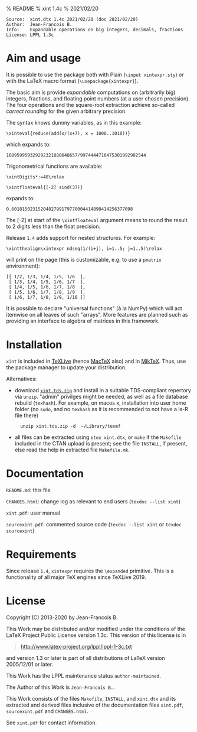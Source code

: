 % README
% xint 1.4c
% 2021/02/20

    Source:  xint.dtx 1.4c 2021/02/20 (doc 2021/02/20)
    Author:  Jean-Francois B.
    Info:    Expandable operations on big integers, decimals, fractions
    License: LPPL 1.3c

Aim and usage
=============

It is possible to use the package both with Plain (`\input xintexpr.sty`)
or with the LaTeX macro format (`\usepackage{xintexpr}`).

The basic aim is provide *expandable* computations on (arbitrarily big)
integers, fractions, and floating point numbers (at a user chosen
precision).  The four operations and the square-root extraction achieve
so-called *correct rounding* for the given arbitrary precision.

The syntax knows dummy variables, as in this example:

    \xinteval{reduce(add(x/(x+7), x = 1000..1010))}

which expands to:

    108959959329292321880648657/9974444716475301992902544

Trigonometrical functions are available:

    \xintDigits*:=48\relax

    \xintfloateval{[-2] sind(37)}

expands to:

    0.6018150231520482799179770004414898414256377098

The [-2] at start of the `\xintfloateval` argument means to round the
result to 2 digits less than the float precision.

Release `1.4` adds support for nested structures.  For example:

    \xintthealign\xintexpr ndseq(1/(i+j), i=1..5; j=1..5)\relax

will print on the page (this is customizable, e.g. to use a `pmatrix`
environment):

    [[ 1/2, 1/3, 1/4, 1/5, 1/6  ],
     [ 1/3, 1/4, 1/5, 1/6, 1/7  ],
     [ 1/4, 1/5, 1/6, 1/7, 1/8  ],
     [ 1/5, 1/6, 1/7, 1/8, 1/9  ],
     [ 1/6, 1/7, 1/8, 1/9, 1/10 ]]

It is possible to declare "universal functions" (à la NumPy) which will
act itemwise on all leaves of such "arrays".  More features are planned
such as providing an interface to algebra of matrices in this framework.

Installation
============

`xint` is included in [TeXLive](http://tug.org/texlive/) (hence
[MacTeX](http://tug.org/mactex/) also) and in
[MikTeX](http://www.miktex.org/). Thus, use the package manager to
update your distribution.

Alternatives:

- download
   [`xint.tds.zip`](http://mirror.ctan.org/install/macros/generic/xint.tds.zip)
   and install in a suitable TDS-compliant repertory via `unzip`. "admin"
   privilges might be needed, as well as a file database rebuild (`texhash`).
   For example, on macos x, installation into user home folder (no `sudo`,
   and no `texhash` as it is recommended to not have a ls-R file there)

        unzip xint.tds.zip -d  ~/Library/texmf

- all files can be extracted using `etex xint.dtx`, or `make` if the
  `Makefile` included in the CTAN upload is present; see the file `INSTALL`,
  if present, else read the help in extracted file `Makefile.mk`.

Documentation
=============

`README.md`: this file

`CHANGES.html`: change log as relevant to end users
  (`texdoc --list xint`)

`xint.pdf`: user manual

`sourcexint.pdf`: commented source code
   (`texdoc --list xint` or `texdoc sourcexint`)

Requirements
============

Since release `1.4`, `xintexpr` requires the `\expanded` primitive. This
is a functionality of all major TeX engines since TeXLive 2019.

License
=======

Copyright (C) 2013-2020 by Jean-Francois B.

This Work may be distributed and/or modified under the
conditions of the LaTeX Project Public License version 1.3c.
This version of this license is in

> <http://www.latex-project.org/lppl/lppl-1-3c.txt>

and version 1.3 or later is part of all distributions of
LaTeX version 2005/12/01 or later.

This Work has the LPPL maintenance status `author-maintained`.

The Author of this Work is `Jean-Francois B.`.

This Work consists of the files `Makefile`, `INSTALL`, and `xint.dtx`
and its extracted and derived files inclusive of the documentation
files `xint.pdf`, `sourcexint.pdf` and `CHANGES.html`.

See `xint.pdf` for contact information.

